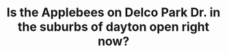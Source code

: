 ---
ee_id_thing: '4395'
site: '1'
type: '2'
inv_num: 2013-132
add_credit:
url: 2013-132
title: Is the Applebees on Delco Park Dr. in the suburbs of dayton open right now?
year: 2013-ongoing
display_year: '2013'
medium: Website
dims:
pitch: ".....exactly the URL says. Would u believe me if I told u this took me 5 years
  to finish?"
ps:
live_url: http://istheapplebeesondelcoparkdrinthesuburbsofdaytonopenrightnow.com
youtube:
https://github.com/coryarcangel/alu:
imgs: 2013-132-digital-db-02.jpg
subheading:
download:
commission:
related:
layout: things-i-made
---